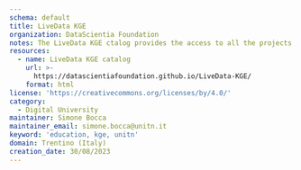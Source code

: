 ```yaml
---
schema: default
title: LiveData KGE
organization: DataScientia Foundation
notes: The LiveData KGE ctalog provides the access to all the projects developed during the edition 2022/2023 of the Knowledge Graph Engineering academic course (University of Trento, DISI department).
resources:
  - name: LiveData KGE catalog
    url: >-
      https://datascientiafoundation.github.io/LiveData-KGE/
    format: html
license: 'https://creativecommons.org/licenses/by/4.0/'
category:
  - Digital University
maintainer: Simone Bocca
maintainer_email: simone.bocca@unitn.it
keyword: 'education, kge, unitn'
domain: Trentino (Italy)
creation_date: 30/08/2023
---
```


